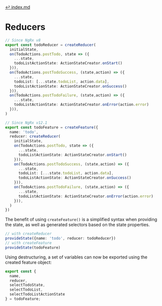 [↩ index.md](../index.md)

# Reducers

```typescript
// Since NgRx v8
export const todoReducer = createReducer(
  initialState,
  on(TodoActions.postTodo, state => ({
    ...state,
    todoListActionState: ActionStateCreator.onStart()
  })),
  on(TodoActions.postTodoSuccess, (state,action) => ({
    ...state,
    todoList: [...state.todoList, action.data],
    todoListActionState: ActionStateCreator.onSuccess()
  })),
  on(TodoActions.postTodoFailure, (state,action) => ({
    ...state,
    todoListActionState: ActionStateCreator.onError(action.error)
  })),
)
```
```typescript
// Since NgRx v12.1
export const todoFeature = createFeature({
  name: 'todo',
  reducer: createReducer(
    initialState,
    on(TodoActions.postTodo, state => ({
      ...state,
      todoListActionState: ActionStateCreator.onStart()
    })),
    on(TodoActions.postTodoSuccess, (state,action) => ({
      ...state,
      todoList: [...state.todoList, action.data],
      todoListActionState: ActionStateCreator.onSuccess()
    })),
    on(TodoActions.postTodoFailure, (state,action) => ({
      ...state,
      todoListActionState: ActionStateCreator.onError(action.error)
    })),
  )
})
```

The benefit of using `createFeature()` is a simplified syntax when providing the state, as well as generated selectors based on the state properties.

```typescript
// with createReducer
provideState({name: 'todo', reducer: todoReducer})
// with createFeature
provideState(todoFeature)
```

Using destructuring, a set of variables can now be exported using the created feature object:

```typescript
export const {
  name,
  reducer,
  selectTodoState,
  selectTodoList,
  selectTodoListActionState
} = todoFeature;
```
